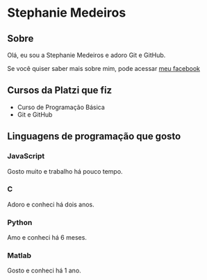 # Stephanie Medeiros

## Sobre 

Olá, eu sou a Stephanie Medeiros e adoro Git e GitHub. 

Se você quiser saber mais sobre mim, pode acessar [meu facebook](https://www.facebook.com/sm.stephaniemedeiros)

## Cursos da Platzi que fiz

- Curso de Programação Básica
- Git e GitHub

## Linguagens de programação que gosto

### JavaScript

Gosto muito e trabalho há pouco tempo.

### C

Adoro e conheci há dois anos.

### Python

Amo e conheci há 6 meses.

### Matlab

Gosto e conheci há 1 ano.
